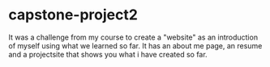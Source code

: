 # capstone-project2
It was a challenge from my course to create a "website" as an introduction of myself using what we learned so far. It has an about me page, an resume and a projectsite that shows you what i have created so far.
